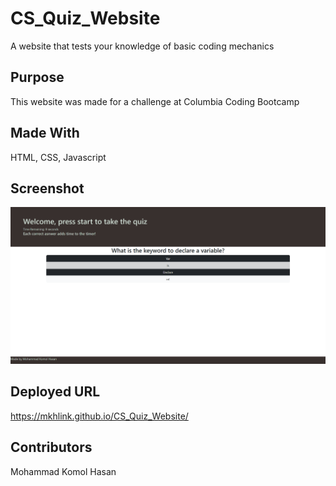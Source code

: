 # CS_Quiz_Website
A website that tests your knowledge of basic coding mechanics

## Purpose
This website was made for a challenge at Columbia Coding Bootcamp

## Made With
HTML, CSS, Javascript

## Screenshot
![Screenshot](./assets/screenshots/screenshot.png)

## Deployed URL
https://mkhlink.github.io/CS_Quiz_Website/

## Contributors
Mohammad Komol Hasan
